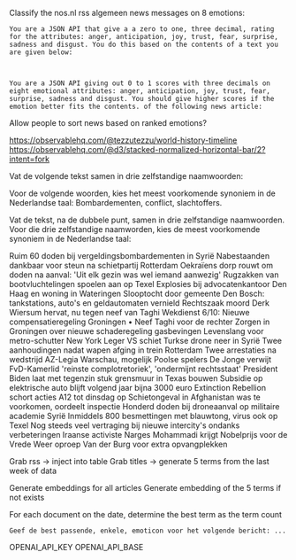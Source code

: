 Classify the nos.nl rss algemeen news messages on 8 emotions:

    You are a JSON API that give a a zero to one, three decimal, rating for the attributes: anger, anticipation, joy, trust, fear, surprise, sadness and disgust. You do this based on the contents of a text you are given below:



    You are a JSON API giving out 0 to 1 scores with three decimals on eight emotional attributes: anger, anticipation, joy, trust, fear, surprise, sadness and disgust. You should give higher scores if the emotion better fits the contents. of the following news article:




Allow people to sort news based on ranked emotions?


https://observablehq.com/@tezzutezzu/world-history-timeline
https://observablehq.com/@d3/stacked-normalized-horizontal-bar/2?intent=fork


Vat de volgende tekst samen in drie zelfstandige naamwoorden:

Voor de volgende woorden, kies het meest voorkomende synoniem in de Nederlandse taal:
Bombardementen, conflict, slachtoffers.

Vat de tekst, na de dubbele punt, samen in drie zelfstandige naamwoorden. Voor die drie zelfstandige naamworden, kies de meest voorkomende synoniem in de Nederlandse taal:


Ruim 60 doden bij vergeldingsbombardementen in Syrië
Nabestaanden dankbaar voor steun na schietpartij Rotterdam
Oekraïens dorp rouwt om doden na aanval: 'Uit elk gezin was wel iemand aanwezig'
Rugzakken van bootvluchtelingen spoelen aan op Texel
Explosies bij advocatenkantoor Den Haag en woning in Wateringen
Slooptocht door gemeente Den Bosch: tankstations, auto's en geldautomaten vernield
Rechtszaak moord Derk Wiersum hervat, nu tegen neef van Taghi
Wekdienst 6/10: Nieuwe compensatieregeling Groningen • Neef Taghi voor de rechter
Zorgen in Groningen over nieuwe schaderegeling gasbevingen
Levenslang voor metro-schutter New York
Leger VS schiet Turkse drone neer in Syrië
Twee aanhoudingen nadat wapen afging in trein Rotterdam
Twee arrestaties na wedstrijd AZ-Legia Warschau, mogelijk Poolse spelers
De Jonge verwijt FvD-Kamerlid 'reinste complotretoriek', 'ondermijnt rechtsstaat'
President Biden laat met tegenzin stuk grensmuur in Texas bouwen
Subsidie op elektrische auto blijft volgend jaar bijna 3000 euro
Extinction Rebellion schort acties A12 tot dinsdag op
Schietongeval in Afghanistan was te voorkomen, oordeelt inspectie
Honderd doden bij droneaanval op militaire academie Syrië
Inmiddels 800 besmettingen met blauwtong, virus ook op Texel
Nog steeds veel vertraging bij nieuwe intercity's ondanks verbeteringen
Iraanse activiste Narges Mohammadi krijgt Nobelprijs voor de Vrede
Weer oproep Van der Burg voor extra opvangplekken




Grab rss -> inject into table
Grab titles -> generate 5 terms from the last week of data

Generate embeddings for all articles
Generate embedding of the 5 terms if not exists

For each document on the date, determine the best term as the term count



    Geef de best passende, enkele, emoticon voor het volgende bericht: ...


OPENAI_API_KEY
OPENAI_API_BASE